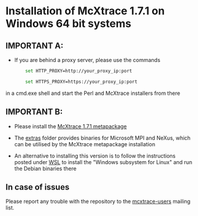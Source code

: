 # Installation of McXtrace 1.7.1 on Windows 64 bit systems


## IMPORTANT A:
* If you are behind a proxy server, please use the commands
	```bash
		set HTTP_PROXY=http://your_proxy_ip:port
	```
	```bash
		set HTTPS_PROXY=https://your_proxy_ip:port
	```
in a cmd.exe shell and start the Perl and McXtrace installers from there
	
##  IMPORTANT B:
* Please install the [McXtrace 1.7.1 metapackage](http://download.mcxtrace.org/current/windows/McXtrace-Metapackage-1.7.1-win64.exe)

* The [extras](http://download.mcxtrace.org/current/windows/extras)
  folder provides binaries for Microsoft MPI and NeXus, which can be utilised by the McXtrace metapackage installation

* An alternative to installing this version is to follow the instructions
posted under [WSL](WSL/README.md) to install the 
"Windows subsystem for Linux" and run the Debian binaries there

## In case of issues
Please report any trouble with the repository to the [mcxtrace-users](mailto:mcxtrace-users@mcxtrace.org) mailing list.

